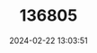 ---
title: "136805"
category: "Bettongia pusilla"
draft: false
date: 2024-02-22 13:03:51
languages:
  English: ["Nullarbor Dwarf Bettong"]
---